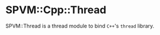 # SPVM::Cpp::Thread

SPVM::Thread is a thread module to bind <code>C++</code>'s <code>thread</code> library.
